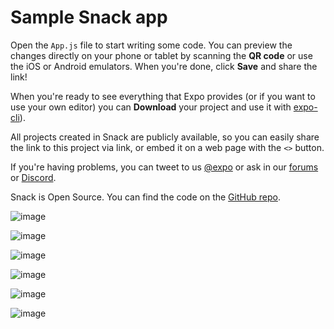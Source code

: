 # Sample Snack app

Open the `App.js` file to start writing some code. You can preview the changes directly on your phone or tablet by scanning the **QR code** or use the iOS or Android emulators. When you're done, click **Save** and share the link!

When you're ready to see everything that Expo provides (or if you want to use your own editor) you can **Download** your project and use it with [expo-cli](https://docs.expo.dev/get-started/installation/#expo-cli)).

All projects created in Snack are publicly available, so you can easily share the link to this project via link, or embed it on a web page with the `<>` button.

If you're having problems, you can tweet to us [@expo](https://twitter.com/expo) or ask in our [forums](https://forums.expo.dev/c/expo-dev-tools/61) or [Discord](https://chat.expo.dev/).

Snack is Open Source. You can find the code on the [GitHub repo](https://github.com/expo/snack).

![image](https://github.com/irwingato/AsyncStorage-CRUD/assets/45997584/49362e68-a813-43fd-821f-f1bb835b0ac8)

![image](https://github.com/irwingato/AsyncStorage-CRUD/assets/45997584/b0208b72-5074-4b74-af0a-8c4cb3df88e9)

![image](https://github.com/irwingato/AsyncStorage-CRUD/assets/45997584/abc2050a-df1c-4a82-bdf9-bf070ae9b5b0)

![image](https://github.com/irwingato/AsyncStorage-CRUD/assets/45997584/4e1efeff-73dd-42f6-8f94-3cd258931f15)

![image](https://github.com/irwingato/AsyncStorage-CRUD/assets/45997584/909156d6-bdc3-43a4-832c-c8b1f25920bc)

![image](https://github.com/irwingato/AsyncStorage-CRUD/assets/45997584/e03c13fe-4d34-4085-b64b-7c2728c5c0db)
